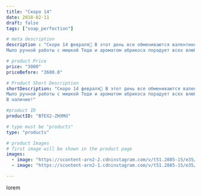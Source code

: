 ```yaml
---
title: "Скоро 14"
date: 2018-02-11
draft: false
tags: ["soap_perfection"]

# meta description
description : "Скоро 14 февраля📅 В этот день все обмениваются валентинками и необычными подарками🍬🎈🎆
Мыло ручной работы с мишкой Теди и ароматом абрикоса порадует всех влюблён"

# product Price
price: "3000"
priceBefore: "3600.0"

# Product Short Description
shortDescription: "Скоро 14 февраля📅 В этот день все обмениваются валентинками и необычными подарками🍬🎈🎆
Мыло ручной работы с мишкой Теди и ароматом абрикоса порадует всех влюблённых в этот день.
В наличие!"

#product ID
productID: "BfEX2-ZHXMd"

# type must be "products"
type: "products"

# product Images
# first image will be shown in the product page
images:
  - image: "https://scontent-arn2-2.cdninstagram.com/v/t51.2885-15/e35/27579623_1861537267224485_7355583518233067520_n.jpg?se=7&tp=1&_nc_ht=scontent-arn2-2.cdninstagram.com&_nc_cat=105&_nc_ohc=DVkALhPYSLcAX9YP2Lq&ccb=7-4&oh=63aae78af4096b5de679540434c3b8f8&oe=6084DCDF&ig_cache_key=MTcxMjU4ODg2MTQ1MTY3NjkxMg%3D%3D.2-ccb7-4"
  - image: "https://scontent-arn2-1.cdninstagram.com/v/t51.2885-15/e35/27579930_548473522193385_7852844949044199424_n.jpg?se=7&tp=1&_nc_ht=scontent-arn2-1.cdninstagram.com&_nc_cat=109&_nc_ohc=KKRwujcivcMAX8ajoIi&ccb=7-4&oh=10e1ff6a0244ecb644bff0a7c37cbb17&oe=6084952A&ig_cache_key=MTcxMjU4ODg3NjcwMjI0MDI5OA%3D%3D.2-ccb7-4"

---
```

lorem
